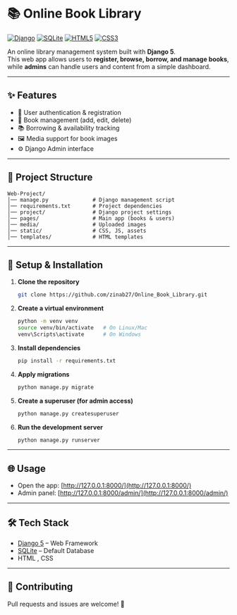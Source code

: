 # 📚 Online Book Library

[![Django](https://img.shields.io/badge/Django-5.0-green?logo=django)](https://www.djangoproject.com/)    [![SQLite](https://img.shields.io/badge/SQLite-3-blue?logo=sqlite&logoColor=white)](https://www.sqlite.org/)    [![HTML5](https://img.shields.io/badge/HTML5-orange?logo=html5&logoColor=white)](https://developer.mozilla.org/en-US/docs/Web/HTML)   [![CSS3](https://img.shields.io/badge/CSS3-blue?logo=css3&logoColor=white)](https://developer.mozilla.org/en-US/docs/Web/CSS)  

An online library management system built with **Django 5**.  
This web app allows users to **register, browse, borrow, and manage books**, while **admins** can handle users and content from a simple dashboard.

---

## ✨ Features

- 🔐 User authentication & registration  
- 📖 Book management (add, edit, delete)  
- 📚 Borrowing & availability tracking  
- 🖼️ Media support for book images  
- ⚙️ Django Admin interface  

---

## 📂 Project Structure

```
Web-Project/
│── manage.py              # Django management script
│── requirements.txt       # Project dependencies
│── project/               # Django project settings
│── pages/                 # Main app (books & users)
│── media/                 # Uploaded images
│── static/                # CSS, JS, assets
│── templates/             # HTML templates
```

---

## 🚀 Setup & Installation

1. **Clone the repository**
   ```bash
   git clone https://github.com/zinab27/Online_Book_Library.git
   ```

2. **Create a virtual environment**
   ```bash
   python -m venv venv
   source venv/bin/activate   # On Linux/Mac
   venv\Scripts\activate      # On Windows
   ```

3. **Install dependencies**
   ```bash
   pip install -r requirements.txt
   ```

4. **Apply migrations**
   ```bash
   python manage.py migrate
   ```

5. **Create a superuser (for admin access)**
   ```bash
   python manage.py createsuperuser
   ```

6. **Run the development server**
   ```bash
   python manage.py runserver
   ```

---

## 🌐 Usage

- Open the app: [http://127.0.0.1:8000/](http://127.0.0.1:8000/)  
- Admin panel: [http://127.0.0.1:8000/admin/](http://127.0.0.1:8000/admin/)

---

## 🛠️ Tech Stack

- [Django 5](https://www.djangoproject.com/) – Web Framework  
- [SQLite](https://www.sqlite.org/) – Default Database
- HTML , CSS 

---

## 🤝 Contributing

Pull requests and issues are welcome! 🎉
